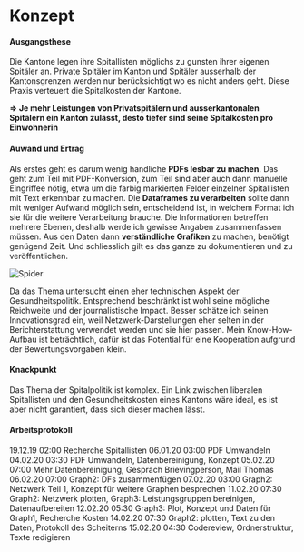 # Konzept

#### Ausgangsthese

Die Kantone legen ihre Spitallisten möglichs zu gunsten ihrer eigenen Spitäler an. Private Spitäler im Kanton und Spitäler ausserhalb der Kantonsgrenzen werden nur berücksichtigt wo es nicht anders geht. Diese Praxis verteuert die Spitalkosten der Kantone.

**=> Je mehr Leistungen von Privatspitälern und ausserkantonalen Spitälern ein Kanton zulässt, desto tiefer sind seine Spitalkosten pro Einwohnerin**

#### Auwand und Ertrag

Als erstes geht es darum wenig handliche **PDFs lesbar zu machen**. Das geht zum Teil mit PDF-Konversion, zum Teil sind aber auch dann manuelle Eingriffee nötig, etwa um die farbig markierten Felder einzelner Spitallisten mit Text erkennbar zu machen. 
Die **Dataframes zu verarbeiten** sollte dann mit weniger Aufwand möglich sein, entscheidend ist, in welchem Format ich sie für die weitere Verarbeitung brauche. Die Informationen betreffen mehrere Ebenen, deshalb werde ich gewisse Angaben zusammenfassen müssen. 
Aus den Daten dann **verständliche Grafiken** zu machen, benötigt genügend Zeit. 
Und schliesslich gilt es das ganze zu dokumentieren und zu veröffentlichen. 

![Spider](https://github.com/manuelapaganini/Spitallisten/blob/master/Repository/images/Spider.png "Spider")

Da das Thema untersucht einen eher technischen Aspekt der Gesundheitspolitik. Entsprechend beschränkt ist wohl seine mögliche Reichweite und der journalistische Impact. Besser schätze ich seinen Innovationsgrad ein, weil Netzwerk-Darstellungen eher selten in der Berichterstattung verwendet werden und sie hier passen. Mein Know-How-Aufbau ist beträchtlich, dafür ist das Potential für eine Kooperation aufgrund der Bewertungsvorgaben klein. 


#### Knackpunkt

Das Thema der Spitalpolitik ist komplex. Ein Link zwischen liberalen Spitallisten und den Gesundheitskosten eines Kantons wäre ideal, es ist aber nicht garantiert, dass sich dieser machen lässt. 


#### Arbeitsprotokoll

19.12.19	02:00	Recherche Spitallisten
06.01.20	03:00	PDF Umwandeln
04.02.20	03:30	PDF Umwandeln, Datenbereinigung, Konzept
05.02.20	07:00	Mehr Datenbereinigung, Gespräch Brievingperson, Mail Thomas
06.02.20	07:00	Graph2: DFs zusammenfügen
07.02.20	03:00	Graph2: Netzwerk Teil 1, Konzept für weitere Graphen besprechen
11.02.20	07:30	Graph2: Netzwerk plotten, Graph3: Leistungsgruppen bereinigen, Datenaufbereiten
12.02.20	05:30	Graph3: Plot, Konzept und Daten für Graph1, Recherche Kosten
14.02.20	07:30	Graph2: plotten, Text zu den Daten, Protokoll des Scheiterns
15.02.20	04:30	Codereview, Ordnerstruktur, Texte redigieren




